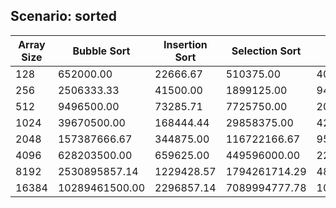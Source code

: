 ## Scenario: sorted
| Array Size | Bubble Sort | Insertion Sort | Selection Sort | Heap Sort | Shell Sort | Merge Sort | Quick Sort |
| --- | --- | --- | --- | --- | --- | --- | --- |
| 128 | 652000.00 | 22666.67 | 510375.00 | 407875.00 | 99625.00 | 248428.57 | 1305142.86 |
| 256 | 2506333.33 | 41500.00 | 1899125.00 | 941875.00 | 225625.00 | 522111.11 | 4781444.44 |
| 512 | 9496500.00 | 73285.71 | 7725750.00 | 2023857.14 | 508111.11 | 986571.43 | 17503714.29 |
| 1024 | 39670500.00 | 168444.44 | 29858375.00 | 4241500.00 | 1202888.89 | 2260000.00 | 69724000.00 |
| 2048 | 157387666.67 | 344875.00 | 116722166.67 | 9549111.11 | 2632000.00 | 4939714.29 | 275583142.86 |
| 4096 | 628203500.00 | 659625.00 | 449596000.00 | 22133571.43 | 5661833.33 | 10430200.00 | 1082753714.29 |
| 8192 | 2530895857.14 | 1229428.57 | 1794261714.29 | 48605000.00 | 13427166.67 | 21819857.14 | 4405806000.00 |
| 16384 | 10289461500.00 | 2296857.14 | 7089994777.78 | 101457857.14 | 26867428.57 | 46270500.00 | 17877097222.22 |

